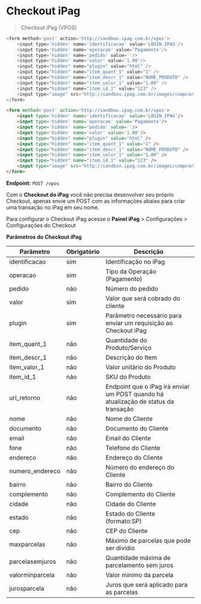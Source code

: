 # Checkout iPag

> Checkout iPag (VPOS)

```php
<form method='post' action='http://sandbox.ipag.com.br/vpos'>
    <input type='hidden' name='identificacao' value='LOGIN_IPAG'/>
    <input type='hidden' name='operacao' value='Pagamento'/>
    <input type='hidden' name='pedido' value=''/>
    <input type='hidden' name='valor' value='1.00'/>
    <input type="hidden" name="plugin" value="html" />
    <input type="hidden" name="item_quant_1" value="1" />
    <input type="hidden" name="item_descr_1" value="NOME_PRODUTO" />
    <input type="hidden" name="item_valor_1" value="1.00" />
    <input type="hidden" name="item_id_1" value="123" />
    <input type="image" src="http://sandbox.ipag.com.br/images/comprar100px.png" name="submit" alt="Comprar" />
</form>
```

```html
<form method='post' action='http://sandbox.ipag.com.br/vpos'>
    <input type='hidden' name='identificacao' value='LOGIN_IPAG'/>
    <input type='hidden' name='operacao' value='Pagamento'/>
    <input type='hidden' name='pedido' value=''/>
    <input type='hidden' name='valor' value='1.00'/>
    <input type="hidden" name="plugin" value="html" />
    <input type="hidden" name="item_quant_1" value="1" />
    <input type="hidden" name="item_descr_1" value="NOME_PRODUTO" />
    <input type="hidden" name="item_valor_1" value="1.00" />
    <input type="hidden" name="item_id_1" value="123" />
    <input type="image" src="http://sandbox.ipag.com.br/images/comprar100px.png" name="submit" alt="Comprar" />
</form>
```

**Endpoint:**
`POST /vpos`

Com o **Checkout do iPag** você não precisa desenvolver seu próprio Checkout, apenas envie um POST com as informações abaixo para criar uma transação no iPag em seu nome.

Para configurar o Checkout iPag acesse o
**Painel iPag** > Configurações > Configurações do Checkout

**Parâmetros do Checkout iPag**

Parâmetro | Obrigatório | Descrição
----------|-------------|---------
identificacao|sim|Identificação no iPag
operacao|sim|Tipo da Operação (Pagamento)
pedido|não|Número do pedido
valor|sim|Valor que será cobrado do cliente
plugin|sim|Parâmetro necessário para enviar um requisição ao Checkout iPag
item_quant_1|não|Quantidade do Produto/Serviço
item_descr_1|não|Descrição do Item
item_valor_1|não|Valor unitário do Produto
item_id_1|não|SKU do Produto
url_retorno|não|Endpoint que o iPag irá enviar um POST quando há atualização de status da transação
nome|não|Nome do Cliente
documento|não|Documento do Cliente
email|não|Email do Cliente
fone|não|Telefone do Cliente
endereco|não|Endereço do Cliente
numero_endereco|não|Número do endereço do Cliente
bairro|não|Bairro do Cliente
complemento|não|Complemento do Cliente
cidade|não|Cidade do Cliente
estado|não|Estado do Cliente (formato:SP)
cep|não|CEP do Cliente
maxparcelas | não | Máximo de parcelas que pode ser dividio
parcelasemjuros | não | Quantidade máxima de parcelamento sem juros
valorminparcela | não | Valor mínimo da parcela
jurosparcela | não | Juros que será aplicado para as parcelas


